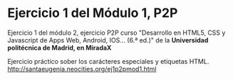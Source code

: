 # Ejercicio 1 del Módulo 1, P2P
Ejercicio 1 del módulo 2, ejercicio P2P curso "Desarrollo en HTML5, CSS y Javascript de Apps Web, Android, IOS... (6.ª ed.)" de la <strong>Universidad politécnica de Madrid, en MiradaX</strong>

Ejercicio práctico sober los carácteres especiales y etiquetas HTML.<br>
http://santaeugenia.neocities.org/ej1p2pmod1.html
